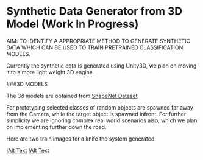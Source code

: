 # Synthetic Data Generator from 3D Model (Work In Progress)

AIM: TO IDENTIFY A APPROPRIATE METHOD TO GENERATE SYNTHETIC DATA WHICH CAN BE USED TO TRAIN PRETRAINED CLASSIFICATION MODELS.

Currently the synthetic data is generated using Unity3D, we plan on moving it to a more light weight 3D engine.

###3D MODELS

The 3d models are obtained from [ShapeNet Dataset](https://www.shapenet.org/)

For prototyping selected classes of random objects are spawned far away from the Camera, while the target object is spawned infront. For further simplicity we are ignoring complex real world scenarios also, which we plan on implementing further down the road.

Here are two train images for a knife the system generated:

[!Alt Text](https://github.com/Fathaah/SynEnv/blob/master/images/1.PNG)    [!Alt Text](https://github.com/Fathaah/SynEnv/blob/master/images/2.PNG)
